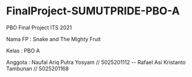# FinalProject-SUMUTPRIDE-PBO-A
PBO Final Project ITS 2021

Nama FP : Snake and The Mighty Fruit

Kelas : PBO A

Anggota : Naufal Ariq Putra Yosyam // 5025201112 -- Rafael Asi Kristanto Tambunan // 5025201168
